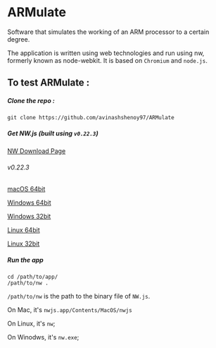 # ARMulate
Software that simulates the working of an ARM processor to a certain degree.

The application is written using web technologies and run using nw, formerly known as node-webkit. It is based on `Chromium` and `node.js`.

## To test ARMulate :
##### Clone the repo :
	git clone https://github.com/avinashshenoy97/ARMulate

##### Get NW.js (built using `v0.22.3`)

[NW Download Page](https://nwjs.io/downloads/)

###### v0.22.3

[macOS 64bit](https://dl.nwjs.io/v0.22.3/nwjs-v0.22.3-osx-x64.zip)

[Windows 64bit](https://dl.nwjs.io/v0.22.3/nwjs-v0.22.3-win-x64.zip)

[Windows 32bit](https://dl.nwjs.io/v0.22.3/nwjs-v0.22.3-win-ia32.zip)

[Linux 64bit](https://dl.nwjs.io/v0.22.3/nwjs-v0.22.3-linux-x64.tar.gz)

[Linux 32bit](https://dl.nwjs.io/v0.22.3/nwjs-v0.22.3-linux-ia32.tar.gz)

##### Run the app
	cd /path/to/app/
	/path/to/nw .

`/path/to/nw` is the path to the binary file of `NW.js`.

On Mac, it's `nwjs.app/Contents/MacOS/nwjs`

On Linux, it's `nw`;

On Winodws, it's `nw.exe`;
